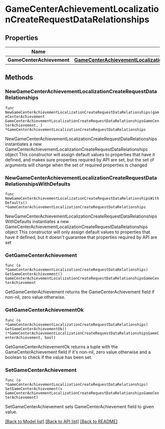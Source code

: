 # GameCenterAchievementLocalizationCreateRequestDataRelationships

## Properties

Name | Type | Description | Notes
------------ | ------------- | ------------- | -------------
**GameCenterAchievement** | [**GameCenterAchievementLocalizationCreateRequestDataRelationshipsGameCenterAchievement**](GameCenterAchievementLocalizationCreateRequestDataRelationshipsGameCenterAchievement.md) |  | 

## Methods

### NewGameCenterAchievementLocalizationCreateRequestDataRelationships

`func NewGameCenterAchievementLocalizationCreateRequestDataRelationships(gameCenterAchievement GameCenterAchievementLocalizationCreateRequestDataRelationshipsGameCenterAchievement, ) *GameCenterAchievementLocalizationCreateRequestDataRelationships`

NewGameCenterAchievementLocalizationCreateRequestDataRelationships instantiates a new GameCenterAchievementLocalizationCreateRequestDataRelationships object
This constructor will assign default values to properties that have it defined,
and makes sure properties required by API are set, but the set of arguments
will change when the set of required properties is changed

### NewGameCenterAchievementLocalizationCreateRequestDataRelationshipsWithDefaults

`func NewGameCenterAchievementLocalizationCreateRequestDataRelationshipsWithDefaults() *GameCenterAchievementLocalizationCreateRequestDataRelationships`

NewGameCenterAchievementLocalizationCreateRequestDataRelationshipsWithDefaults instantiates a new GameCenterAchievementLocalizationCreateRequestDataRelationships object
This constructor will only assign default values to properties that have it defined,
but it doesn't guarantee that properties required by API are set

### GetGameCenterAchievement

`func (o *GameCenterAchievementLocalizationCreateRequestDataRelationships) GetGameCenterAchievement() GameCenterAchievementLocalizationCreateRequestDataRelationshipsGameCenterAchievement`

GetGameCenterAchievement returns the GameCenterAchievement field if non-nil, zero value otherwise.

### GetGameCenterAchievementOk

`func (o *GameCenterAchievementLocalizationCreateRequestDataRelationships) GetGameCenterAchievementOk() (*GameCenterAchievementLocalizationCreateRequestDataRelationshipsGameCenterAchievement, bool)`

GetGameCenterAchievementOk returns a tuple with the GameCenterAchievement field if it's non-nil, zero value otherwise
and a boolean to check if the value has been set.

### SetGameCenterAchievement

`func (o *GameCenterAchievementLocalizationCreateRequestDataRelationships) SetGameCenterAchievement(v GameCenterAchievementLocalizationCreateRequestDataRelationshipsGameCenterAchievement)`

SetGameCenterAchievement sets GameCenterAchievement field to given value.



[[Back to Model list]](../README.md#documentation-for-models) [[Back to API list]](../README.md#documentation-for-api-endpoints) [[Back to README]](../README.md)


